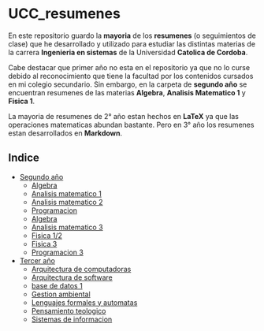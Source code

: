 # UCC_resumenes

En este repositorio guardo la **mayoria** de los **resumenes** (o seguimientos de clase) que he desarrollado y utilizado para estudiar las distintas materias de la carrera **Ingenieria en sistemas** de la Universidad **Catolica de Cordoba**.

Cabe destacar que primer año no esta en el repositorio ya que no lo curse debido al reconocimiento que tiene la facultad por los contenidos cursados en mi colegio secundario. Sin embargo, en la carpeta de **segundo año** se encuentran resumenes de las materias **Algebra**, **Analisis Matematico 1** y **Fisica 1**.

La mayoria de resumenes de 2° año estan hechos en **LaTeX** ya que las operaciones matematicas abundan bastante. Pero en 3° año los resumenes estan desarrollados en **Markdown**.

## Indice

- [Segundo año](./segundo_año)
  - [Algebra](./segundo_año/algebra)
  - [Analisis matematico 1](/segundo_año/analisis_matematico_1)
  - [Analisis matematico 2](/segundo_año/analisis_matematico_2)
  - [Programacion](/segundo_año/programacion_2)
  - [Algebra](./segundo_año/algebra/resumen.pdf)
  - [Analisis matematico 3](./segundo_año/analisis_matematico_3/resumen_AM_3.pdf)
  - [Fisica 1/2](./segundo_año/fisica_1_2)
  - [Fisica 3](./segundo_año/fisica_3)
  - [Programacion 3](./segundo_año/programacion_3/resumen_programacion_3.pdf)
- [Tercer año](./tercer_año)
  - [Arquitectura de computadoras](tercer_año/arquitectura_de_computadoras/resumen.md)
  - [Arquitectura de software](tercer_año/arquitectura_de_software/resumen.md)
  - [base de datos 1](./tercer_año/bases_de_datos_1/resumen.md)
  - [Gestion ambiental](./tercer_año/gestion_ambiental/resumen.md)
  - [Lenguajes formales y automatas](./tercer_año/lenguajes_f_a/resumen.md)
  - [Pensamiento teologico](tercer_año/pensamiento_teologico/resumen.md)
  - [Sistemas de informacion](./tercer_año/sistemas_de_informacion/Resumen.md)